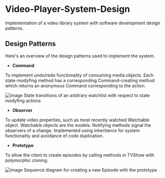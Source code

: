 # Video-Player-System-Design
Implementation of a video library system with software development design patterns.

## Design Patterns

Here's an overview of the design patterns used to implement the system.

* **Command**

To implement undo/redo functionality of consuming media objects. Each state-modyfing method has a corresponding Command-creating method which returns an anonymous Command corresponding to the action.

![image](https://user-images.githubusercontent.com/47959146/149541578-e12e1625-a691-4c42-bb63-0a1b2a56ab7f.png)
State transitions of an arbitrary watchlist with respect to state modyfing actions

* **Observer**

To update video properties, such as most recently watched Watchable object. Watchable objects are the models. Notifying methods signal the observers of a change. Implemented using inheritance for system functionality and avoidance of code duplication.

* **Prototype**

To allow the client to create episodes by calling methods in TVShow with polymorphic cloning.

![image](https://user-images.githubusercontent.com/47959146/149542235-9f4b3610-e6f4-4fc4-ac66-025100305162.png)
Sequence diagram for creating a new Episode with the prototype



